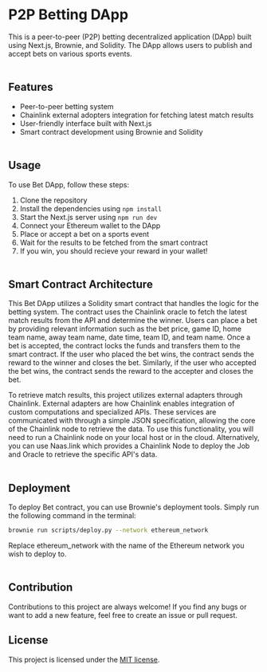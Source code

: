 # P2P Betting DApp

This is a peer-to-peer (P2P) betting decentralized application (DApp) built using Next.js, Brownie, and Solidity. The DApp allows users to publish and accept bets on various sports events.<br/><br/>


## Features
- Peer-to-peer betting system
- Chainlink external adopters integration for fetching latest match results
- User-friendly interface built with Next.js
- Smart contract development using Brownie and Solidity<br/><br/>


## Usage
To use Bet DApp, follow these steps:

1. Clone the repository
2. Install the dependencies using `npm install`
3. Start the Next.js server using `npm run dev`
4. Connect your Ethereum wallet to the DApp
5. Place or accept a bet on a sports event
6. Wait for the results to be fetched from the smart contract
7. If you win, you should recieve your reward in your wallet!<br/><br/>


## Smart Contract Architecture
This Bet DApp utilizes a Solidity smart contract that handles the logic for the betting system. The contract uses the Chainlink oracle to fetch the latest match results from the API and determine the winner. Users can place a bet by providing relevant information such as the bet price, game ID, home team name, away team name, date time, team ID, and team name. Once a bet is accepted, the contract locks the funds and transfers them to the smart contract. If the user who placed the bet wins, the contract sends the reward to the winner and closes the bet. Similarly, if the user who accepted the bet wins, the contract sends the reward to the accepter and closes the bet.

To retrieve match results, this project utilizes external adapters through Chainlink. External adapters are how Chainlink enables integration of custom computations and specialized APIs. These services are communicated with through a simple JSON specification, allowing the core of the Chainlink node to retrieve the data. To use this functionality, you will need to run a Chainlink node on your local host or in the cloud. Alternatively, you can use Naas.link which provides a Chainlink Node to deploy the Job and Oracle to retrieve the specific API's data. <br/><br/>


## Deployment
To deploy Bet contract, you can use Brownie's deployment tools. Simply run the following command in the terminal:

```bash
brownie run scripts/deploy.py --network ethereum_network
```

Replace ethereum_network with the name of the Ethereum network you wish to deploy to.<br/><br/>


## Contribution
Contributions to this project are always welcome! If you find any bugs or want to add a new feature, feel free to create an issue or pull request.


## License
This project is licensed under the [MIT license](LICENSE).

